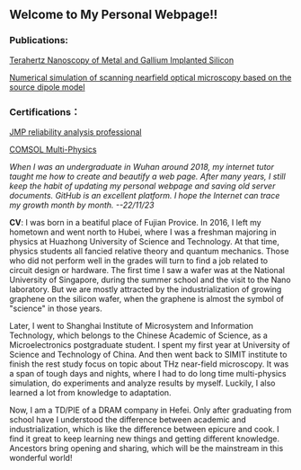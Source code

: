 ## Welcome to My Personal Webpage!!
### Publications:

[Terahertz Nanoscopy of Metal and Gallium Implanted Silicon](https://changlinwu.github.io/2210.16745.pdf)

[Numerical simulation of scanning nearfield optical microscopy based on the source dipole model](https://changlinwu.github.io/643.pdf)


### Certifications：

[JMP reliability analysis professional](https://changlinwu.github.io/Changlin_Wu_E0013316.pdf)

[COMSOL Multi-Physics](https://changlinwu.github.io/COMSOL_certificate.pdf)


*When I was an undergraduate in Wuhan around 2018, my internet tutor taught me how to create and beautify a web page. After many years, I still keep the habit of updating my personal webpage and saving old server documents. GitHub is an excellent platform. I hope the Internet can trace my growth month by month.   --22/11/23*  

**CV**: I was born in a beatiful place of Fujian Provice. In 2016, I left my hometown and went north to Hubei, where I was a freshman majoring in physics at Huazhong University of Science and Technology. At that time, physics students all fancied relative theory and quantum mechanics. Those who did not perform well in the grades will turn to find a job related to circuit design or hardware. The first time I saw a wafer was at the National University of Singapore, during the summer school and the visit to the Nano laboratory. But we are mostly attracted by the industrialization of growing graphene on the silicon wafer, when the graphene is almost the symbol of "science" in those years. 

Later, I went to Shanghai Institute of Microsystem and Information Technology, which belongs to the Chinese Academic of Science, as a Microelectronics postgraduate student. I spent my first year at University of Science and Technology of China. And then went back to SIMIT institute to finish the rest study focus on topic about THz near-field microscopy. It was a span of tough days and nights, where I had to do long time multi-physics simulation, do experiments and analyze results by myself. Luckily, I also learned a lot from knowledge to adaptation. 

Now, I am a TD/PIE of a DRAM company in Hefei. Only after graduating from school have I understood the difference between academic and industrialization, which is like the difference between epicure and cook. I find it great to keep learning new things and getting different knowledge. Ancestors bring opening and sharing, which will be the mainstream in this wonderful world! 




<!--首先，这是一个偏博客性质的个人网页，我会上传一些整理的文档。
> FDTD算法
>
> > [FDTD-0](https://changlinwu.github.io/FDTD0.html)
> >
> > [FDTD-1](https://changlinwu.github.io/FDTD1.html)
> >
> > [FDTD-2](https://changlinwu.github.io/FDTD2.html)
> >
> > 这些主要是参加ZTE电磁计算的一些笔记文档。因为我发现自己确实不擅长算法开发，也没有做很多工作。因为最近的要求，[我更新了一份个人CV](https://changlinwu.github.io/personalCV.pdf)
> >
> > [updatacertification](https://changlinwu.github.io/Part_1_合作简介_Introducing_collaboration-Certificate_20220710-110603.pdf)
> > [updatacertification](https://changlinwu.github.io/Part_1_撰写研究论文_Writing_a_Research_Paper-Certificate_2022077-084551.pdf)
> > [updatacertification](https://changlinwu.github.io/Part_2_发表研究论文_Publishing_a_research_paper-Certificate_2022079-161508.pdf)
> > [updatacertification](https://changlinwu.github.io/Part_3_撰写与发表综述论文_Writing_and_publishing_a_review_paper-Certificate_20220710-082954.pdf)
> > [updatacertification](https://changlinwu.github.io/certificate.pdf)
> > 

后续还想更新一些命令行笔记和工艺的笔记。但是可能要稍晚一些，已经两个月没有办法动了。

# 也欢迎大家加我Github账号，我以前注册了，但是现在才在用的

# 然后，帮我提提意见，怎么设计网页

先这样，Markdown还是非常好用的，随时有空就来打打字~
After being trapped in my dormitory for weeks, I decided to retake my numerical computing work. So, I will keep on uploading my reading to this website. You can keep on tracing me, and I am sincerely waiting for your advice.
You can also visit [my_ustc_webpage](http://home.ustc.edu.cn/~clwu/) for more information.
-->
